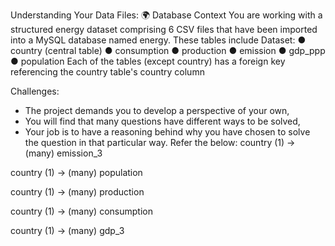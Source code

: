 Understanding Your Data Files:
🌍 Database Context
You are working with a structured energy dataset comprising 6 CSV files that have been imported into a MySQL database named energy. These tables include Dataset: 
●	country (central table)
●	consumption
●	production
●	emission
●	gdp_ppp
●	population
Each of the tables (except country) has a foreign key referencing the country table's country column

Challenges:
-	The project demands you to develop a perspective of your own, 
-	You will find that many questions have different ways to be solved,
-	Your job is to have a reasoning behind why you have chosen to solve the question in that particular way.
Refer the below:
country (1) → (many) emission_3

country (1) → (many) population

country (1) → (many) production

country (1) → (many) consumption

country (1) → (many) gdp_3
